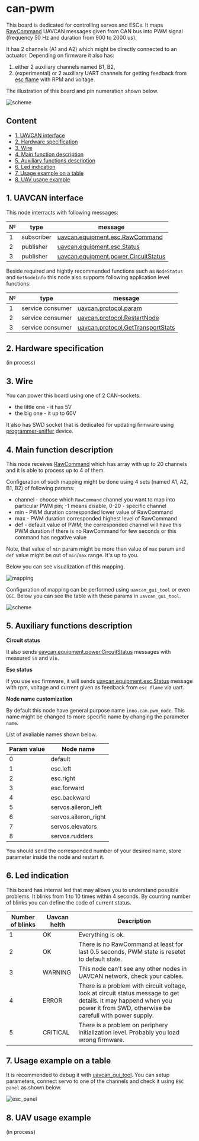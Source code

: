 # can-pwm

This board is dedicated for controlling servos and ESCs. It maps [RawCommand](https://legacy.uavcan.org/Specification/7._List_of_standard_data_types/#rawcommand) UAVCAN messages given from CAN bus into PWM signal (frequency 50 Hz and duration from 900 to 2000 us).

It has 2 channels (A1 and A2) which might be directly connected to an actuator. Depending on firmware it also has:
1. either 2 auxiliary channels named B1, B2,
2. (experimental) or 2 auxiliary UART channels for getting feedback from [esc flame](https://store.tmotor.com/category.php?id=20)  with RPM and voltage.

The illustration of this board and pin numeration shown below.

![scheme](can_pwm.png?raw=true "scheme")

## Content
  - [1. UAVCAN interface](#1-uavcan-interface)
  - [2. Hardware specification](#2-hardware-specification)
  - [3. Wire](#3-wire)
  - [4. Main function description](#4-main-function-description)
  - [5. Auxiliary functions description](#5-auxiliary-function-description)
  - [6. Led indication](#6-led-indication)
  - [7. Usage example on a table](#7-usage-example-on-a-table)
  - [8. UAV usage example](#8-uav-usage-example)

## 1. UAVCAN interface

This node interracts with following messages:

| № | type      | message  |
| - | --------- | -------- |
| 1 | subscriber | [uavcan.equipment.esc.RawCommand](https://legacy.uavcan.org/Specification/7._List_of_standard_data_types/#rawcommand) |
| 2 | publisher   | [uavcan.equipment.esc.Status](https://legacy.uavcan.org/Specification/7._List_of_standard_data_types/#status-2) |
| 3 | publisher   | [uavcan.equipment.power.CircuitStatus](https://legacy.uavcan.org/Specification/7._List_of_standard_data_types/#circuitstatus) |

Beside required and hightly recommended functions such as `NodeStatus` and `GetNodeInfo` this node also supports following application level functions:

| № | type      | message  |
| - | --------- | -------- |
| 1 | service consumer | [uavcan.protocol.param](https://legacy.uavcan.org/Specification/7._List_of_standard_data_types/#uavcanprotocolparam) |
| 2 | service consumer   | [uavcan.protocol.RestartNode](https://legacy.uavcan.org/Specification/7._List_of_standard_data_types/#restartnode) |
| 3 | service consumer   | [uavcan.protocol.GetTransportStats](https://legacy.uavcan.org/Specification/7._List_of_standard_data_types/#gettransportstats) |

## 2. Hardware specification

(in process)

## 3. Wire

You can power this board using one of 2 CAN-sockets:

- the little one - it has 5V
- the big one - it up to 60V

It also has SWD socket that is dedicated for updating firmware using [programmer-sniffer](doc/programmer_sniffer/README.md) device.

## 4. Main function description

This node receives [RawCommand](https://legacy.uavcan.org/Specification/7._List_of_standard_data_types/#rawcommand) which has array with up to 20 channels and it is able to process up to 4 of them.

Configuration of such mapping might be done using 4 sets (named A1, A2, B1, B2) of following params:
- channel - choose which `RawCommand` channel you want to map into particular PWM pin; -1 means disable, 0-20 - specific channel
- min - PWM duration corresponded lower value of RawCommand
- max - PWM duration corresponded highest level of RawCommand
- def - default value of PWM; the corresponded channel will have this PWM duration if there is no RawCommand for few seconds or this command has negative value 

Note, that value of `min` param might be more than value of `max` param and `def` value might be out of `min`/`max` range. It's up to you.

Below you can see visualization of this mapping.

![mapping](can_pwm_mapping.png?raw=true "mapping")

Configuration of mapping can be performed using `uavcan_gui_tool` or even `QGC`. Below you can see the table with these params in `uavcan_gui_tool`.

![scheme](can_pwm_params.png?raw=true "scheme")

## 5. Auxiliary functions description

**Circuit status**

It also sends [uavcan.equipment.power.CircuitStatus](https://legacy.uavcan.org/Specification/7._List_of_standard_data_types/#circuitstatus) messages with measured `5V` and `Vin`.

**Esc status**

If you use esc firmware, it will sends [uavcan.equipment.esc.Status](https://legacy.uavcan.org/Specification/7._List_of_standard_data_types/#status-2) message with rpm, voltage and current given as feedback from `esc flame` via uart.

**Node name customization**

By default this node have general purpose name `inno.can.pwm_node`.
This name might be changed to more specific name by changing the parameter `name`.

List of avaliable names shown below.

| Param value | Node name            |
| ----------- | -------------------- |
| 0           | default              |
| 1           | esc.left             |
| 2           | esc.right            |
| 3           | esc.forward          |
| 4           | esc.backward         |
| 5           | servos.aileron_left  |
| 6           | servos.aileron_right |
| 7           | servos.elevators     |
| 8           | servos.rudders       |

You should send the corresponded number of your desired name, store parameter inside the node and restart it.

## 6. Led indication

This board has internal led that may allows you to understand possible problems. It blinks from 1 to 10 times within 4 seconds. By counting number of blinks you can define the code of current status.

| Number of blinks | Uavcan helth   | Description                     |
| ---------------- | -------------- | ------------------------------- |
| 1                | OK             | Everything is ok.                |
| 2                | OK             | There is no RawCommand at least for last 0.5 seconds, PWM state is resetet to default state. |
| 3                | WARNING        | This node can't see any other nodes in UAVCAN network, check your cables. |
| 4                | ERROR          | There is a problem with circuit voltage, look at circuit status message to get details. It may happend when you power it from SWD, otherwise be carefull with power supply. |
| 5                | CRITICAL       | There is a problem on periphery initialization level. Probably you load wrong firmware. |

## 7. Usage example on a table

It is recommended to debug it with [uavcan_gui_tool](https://github.com/UAVCAN/gui_tool). You can setup parameters, connect servo to one of the channels and check it using `ESC panel` as shown below.

![esc_panel](esc_panel.png?raw=true "esc_panel")

## 8. UAV usage example

(in process)
